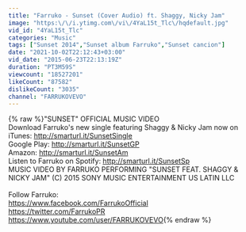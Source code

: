 ```yaml
---
title: "Farruko - Sunset (Cover Audio) ft. Shaggy, Nicky Jam"
image: "https:\/\/i.ytimg.com\/vi\/4YaL15t_Tlc\/hqdefault.jpg"
vid_id: "4YaL15t_Tlc"
categories: "Music"
tags: ["Sunset 2014","Sunset album Farruko","Sunset cancion"]
date: "2021-10-02T22:12:43+03:00"
vid_date: "2015-06-23T22:13:19Z"
duration: "PT3M59S"
viewcount: "18527201"
likeCount: "87582"
dislikeCount: "3035"
channel: "FARRUKOVEVO"
---
```

{% raw %}&quot;SUNSET&quot;  OFFICIAL MUSIC VIDEO<br />Download Farruko's new single featuring Shaggy &amp; Nicky Jam now on iTunes: <a rel="nofollow" target="blank" href="http://smarturl.it/SunsetSingle">http://smarturl.it/SunsetSingle</a><br />Google Play: <a rel="nofollow" target="blank" href="http://smarturl.it/SunsetGP">http://smarturl.it/SunsetGP</a><br />Amazon: <a rel="nofollow" target="blank" href="http://smarturl.it/SunsetAm">http://smarturl.it/SunsetAm</a><br />Listen to Farruko on Spotify: <a rel="nofollow" target="blank" href="http://smarturl.it/SunsetSp">http://smarturl.it/SunsetSp</a><br />MUSIC VIDEO BY FARRUKO PERFORMING &quot;SUNSET FEAT. SHAGGY &amp; NICKY JAM&quot; (C) 2015 SONY MUSIC ENTERTAINMENT US LATIN LLC<br /><br />Follow Farruko:<br /><a rel="nofollow" target="blank" href="https://www.facebook.com/FarrukoOfficial">https://www.facebook.com/FarrukoOfficial</a><br /><a rel="nofollow" target="blank" href="https://twitter.com/FarrukoPR">https://twitter.com/FarrukoPR</a><br /><a rel="nofollow" target="blank" href="https://www.youtube.com/user/FARRUKOVEVO">https://www.youtube.com/user/FARRUKOVEVO</a>{% endraw %}
